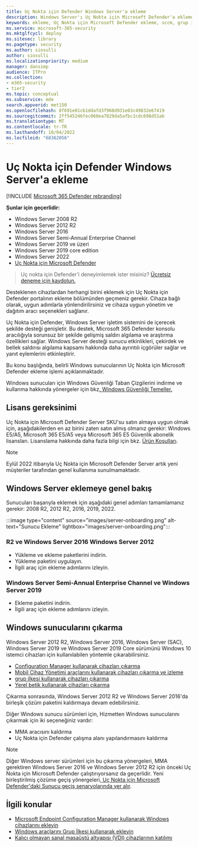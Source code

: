 ```yaml
---
title: Uç Nokta için Defender Windows Server'a ekleme
description: Windows Server'ı Uç Nokta için Microsoft Defender'a ekleme.
keywords: ekleme, Uç Nokta için Microsoft Defender ekleme, sccm, grup ilkesi, mdm, yerel betik, algılama testi
ms.service: microsoft-365-security
ms.mktglfcycl: deploy
ms.sitesec: library
ms.pagetype: security
ms.author: siosulli
author: siosulli
ms.localizationpriority: medium
manager: dansimp
audience: ITPro
ms.collection:
- m365-security
- tier2
ms.topic: conceptual
ms.subservice: mde
search.appverid: met150
ms.openlocfilehash: 8f691e01cb1ddafd3f968d931e03c49832e67419
ms.sourcegitcommit: 2ff545246fec060ea7829da5afbc1cdc698d51ab
ms.translationtype: MT
ms.contentlocale: tr-TR
ms.lasthandoff: 10/04/2022
ms.locfileid: "68362056"
---
```

# <a name="defender-for-endpoint-onboarding-windows-server"></a>Uç Nokta için Defender Windows Server'a ekleme

[!INCLUDE [Microsoft 365 Defender rebranding](../../includes/microsoft-defender.md)]

**Şunlar için geçerlidir:**
- Windows Server 2008 R2
- Windows Server 2012 R2
- Windows Server 2016
- Windows Server Semi-Annual Enterprise Channel
- Windows Server 2019 ve üzeri
- Windows Server 2019 core edition
- Windows Server 2022
- [Uç Nokta için Microsoft Defender](/microsoft-365/security/defender-endpoint)

> Uç nokta için Defender'i deneyimlemek ister misiniz? [Ücretsiz deneme için kaydolun.](https://signup.microsoft.com/create-account/signup?products=7f379fee-c4f9-4278-b0a1-e4c8c2fcdf7e&ru=https:%2F%2Faka.ms%2FMDEp2OpenTrial)

Desteklenen cihazlardan herhangi birini eklemek için Uç Nokta için Defender portalının ekleme bölümünden geçmeniz gerekir. Cihaza bağlı olarak, uygun adımlarla yönlendirilirsiniz ve cihaza uygun yönetim ve dağıtım aracı seçenekleri sağlanır.

Uç Nokta için Defender, Windows Server işletim sistemini de içerecek şekilde desteği genişletir. Bu destek, Microsoft 365 Defender konsolu aracılığıyla sorunsuz bir şekilde gelişmiş saldırı algılama ve araştırma özellikleri sağlar. Windows Server desteği sunucu etkinlikleri, çekirdek ve bellek saldırısı algılama kapsamı hakkında daha ayrıntılı içgörüler sağlar ve yanıt eylemlerini etkinleştirir.

Bu konu başlığında, belirli Windows sunucularının Uç Nokta için Microsoft Defender ekleme işlemi açıklanmaktadır.

Windows sunucuları için Windows Güvenliği Taban Çizgilerini indirme ve kullanma hakkında yönergeler için bkz[. Windows Güvenliği Temeller.](/windows/security/threat-protection/windows-security-configuration-framework/windows-security-baselines)

## <a name="license-requirement"></a>Lisans gereksinimi

Uç Nokta için Microsoft Defender Server SKU'su satın almaya uygun olmak için, aşağıdakilerden en az birini zaten satın almış olmanız gerekir: Windows E5/A5, Microsoft 365 E5/A5 veya Microsoft 365 E5 Güvenlik abonelik lisansları. Lisanslama hakkında daha fazla bilgi için bkz. [Ürün Koşulları](https://www.microsoft.com/licensing/terms/productoffering/MicrosoftDefenderforEndpointServer/all).

> [!NOTE]
> Eylül 2022 itibarıyla Uç Nokta için Microsoft Defender Server artık yeni müşteriler tarafından genel kullanıma sunulmamaktadır.

## <a name="windows-server-onboarding-overview"></a>Windows Server eklemeye genel bakış

Sunucuları başarıyla eklemek için aşağıdaki genel adımları tamamlamanız gerekir: 2008 R2, 2012 R2, 2016, 2019, 2022.

:::image type="content" source="images/server-onboarding.png" alt-text="Sunucu Ekleme" lightbox="images/server-onboarding.png":::

### <a name="windows-server-2012-r2-and-windows-server-2016"></a>R2 ve Windows Server 2016 Windows Server 2012
- Yükleme ve ekleme paketlerini indirin.
- Yükleme paketini uygulayın.
- İlgili araç için ekleme adımlarını izleyin.

### <a name="windows-server-semi-annual-enterprise-channel-and-windows-server-2019"></a>Windows Server Semi-Annual Enterprise Channel ve Windows Server 2019
- Ekleme paketini indirin.
- İlgili araç için ekleme adımlarını izleyin.

## <a name="offboard-windows-servers"></a>Windows sunucularını çıkarma

Windows Server 2012 R2, Windows Server 2016, Windows Server (SAC), Windows Server 2019 ve Windows Server 2019 Core sürümünü Windows 10 istemci cihazları için kullanılabilen yöntemle çıkarabilirsiniz.

- [Configuration Manager kullanarak cihazları çıkarma](/microsoft-365/security/defender-endpoint/configure-endpoints-sccm#offboard-devices-using-configuration-manager)
- [Mobil Cihaz Yönetimi araçlarını kullanarak cihazları çıkarma ve izleme](/microsoft-365/security/defender-endpoint/configure-endpoints-mdm#offboard-and-monitor-devices-using-mobile-device-management-tools)
- [grup ilkesi kullanarak cihazları çıkarma](/microsoft-365/security/defender-endpoint/configure-endpoints-gp#offboard-devices-using-group-policy)
- [Yerel betik kullanarak cihazları çıkarma](/microsoft-365/security/defender-endpoint/configure-endpoints-script#offboard-devices-using-a-local-script)

Çıkarma sonrasında, Windows Server 2012 R2 ve Windows Server 2016'da birleşik çözüm paketini kaldırmaya devam edebilirsiniz.

Diğer Windows sunucu sürümleri için, Hizmetten Windows sunucularını çıkarmak için iki seçeneğiniz vardır:
- MMA aracısını kaldırma
- Uç Nokta için Defender çalışma alanı yapılandırmasını kaldırma

> [!NOTE]
> Diğer Windows server sürümleri için bu çıkarma yönergeleri, MMA gerektiren Windows Server 2016 ve Windows Server 2012 R2 için önceki Uç Nokta için Microsoft Defender çalıştırıyorsanız da geçerlidir. Yeni birleştirilmiş çözüme geçiş yönergeleri[, Uç Nokta için Microsoft Defender'daki Sunucu geçiş senaryolarında yer alır](/microsoft-365/security/defender-endpoint/server-migration).

## <a name="related-topics"></a>İlgili konular

- [Microsoft Endpoint Configuration Manager kullanarak Windows cihazlarını ekleyin](configure-endpoints-sccm.md)
- [Windows araçlarını Grup İlkesi kullanarak ekleyin](configure-endpoints-gp.md)
- [Kalıcı olmayan sanal masaüstü altyapısı (VDI) cihazlarının katılımı](configure-endpoints-vdi.md)
